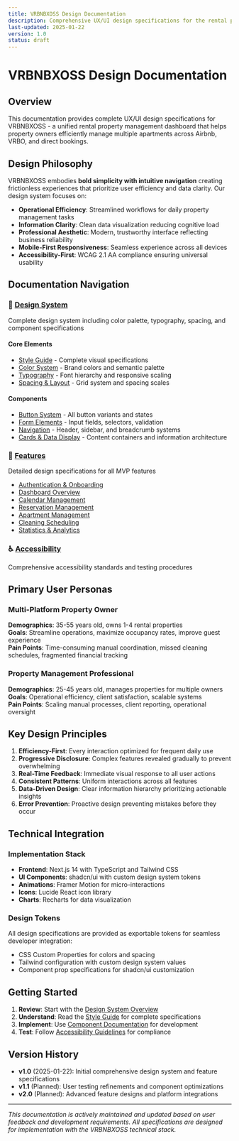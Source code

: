 ```yaml
---
title: VRBNBXOSS Design Documentation
description: Comprehensive UX/UI design specifications for the rental property management dashboard
last-updated: 2025-01-22
version: 1.0
status: draft
---
```


# VRBNBXOSS Design Documentation

## Overview

This documentation provides complete UX/UI design specifications for VRBNBXOSS - a unified rental property management dashboard that helps property owners efficiently manage multiple apartments across Airbnb, VRBO, and direct bookings.

## Design Philosophy

VRBNBXOSS embodies **bold simplicity with intuitive navigation** creating frictionless experiences that prioritize user efficiency and data clarity. Our design system focuses on:

- **Operational Efficiency**: Streamlined workflows for daily property management tasks
- **Information Clarity**: Clean data visualization reducing cognitive load
- **Professional Aesthetic**: Modern, trustworthy interface reflecting business reliability
- **Mobile-First Responsiveness**: Seamless experience across all devices
- **Accessibility-First**: WCAG 2.1 AA compliance ensuring universal usability

## Documentation Navigation

### 🎨 [Design System](/Users/axoss/Documents/VRBNBXOSS/design-documentation/design-system/README.md)
Complete design system including color palette, typography, spacing, and component specifications

#### Core Elements
- [Style Guide](/Users/axoss/Documents/VRBNBXOSS/design-documentation/design-system/style-guide.md) - Complete visual specifications
- [Color System](/Users/axoss/Documents/VRBNBXOSS/design-documentation/design-system/tokens/colors.md) - Brand colors and semantic palette
- [Typography](/Users/axoss/Documents/VRBNBXOSS/design-documentation/design-system/tokens/typography.md) - Font hierarchy and responsive scaling
- [Spacing & Layout](/Users/axoss/Documents/VRBNBXOSS/design-documentation/design-system/tokens/spacing.md) - Grid system and spacing scales

#### Components
- [Button System](/Users/axoss/Documents/VRBNBXOSS/design-documentation/design-system/components/buttons.md) - All button variants and states
- [Form Elements](/Users/axoss/Documents/VRBNBXOSS/design-documentation/design-system/components/forms.md) - Input fields, selectors, validation
- [Navigation](/Users/axoss/Documents/VRBNBXOSS/design-documentation/design-system/components/navigation.md) - Header, sidebar, and breadcrumb systems
- [Cards & Data Display](/Users/axoss/Documents/VRBNBXOSS/design-documentation/design-system/components/cards.md) - Content containers and information architecture

### 🚀 [Features](/Users/axoss/Documents/VRBNBXOSS/design-documentation/features/)
Detailed design specifications for all MVP features

- [Authentication & Onboarding](/Users/axoss/Documents/VRBNBXOSS/design-documentation/features/authentication/README.md)
- [Dashboard Overview](/Users/axoss/Documents/VRBNBXOSS/design-documentation/features/dashboard/README.md)
- [Calendar Management](/Users/axoss/Documents/VRBNBXOSS/design-documentation/features/calendar/README.md)
- [Reservation Management](/Users/axoss/Documents/VRBNBXOSS/design-documentation/features/reservations/README.md)
- [Apartment Management](/Users/axoss/Documents/VRBNBXOSS/design-documentation/features/apartments/README.md)
- [Cleaning Scheduling](/Users/axoss/Documents/VRBNBXOSS/design-documentation/features/cleaning/README.md)
- [Statistics & Analytics](/Users/axoss/Documents/VRBNBXOSS/design-documentation/features/statistics/README.md)

### ♿ [Accessibility](/Users/axoss/Documents/VRBNBXOSS/design-documentation/accessibility/README.md)
Comprehensive accessibility standards and testing procedures

## Primary User Personas

### Multi-Platform Property Owner
**Demographics**: 35-55 years old, owns 1-4 rental properties  
**Goals**: Streamline operations, maximize occupancy rates, improve guest experience  
**Pain Points**: Time-consuming manual coordination, missed cleaning schedules, fragmented financial tracking

### Property Management Professional  
**Demographics**: 25-45 years old, manages properties for multiple owners  
**Goals**: Operational efficiency, client satisfaction, scalable systems  
**Pain Points**: Scaling manual processes, client reporting, operational oversight

## Key Design Principles

1. **Efficiency-First**: Every interaction optimized for frequent daily use
2. **Progressive Disclosure**: Complex features revealed gradually to prevent overwhelming
3. **Real-Time Feedback**: Immediate visual response to all user actions
4. **Consistent Patterns**: Uniform interactions across all features
5. **Data-Driven Design**: Clear information hierarchy prioritizing actionable insights
6. **Error Prevention**: Proactive design preventing mistakes before they occur

## Technical Integration

### Implementation Stack
- **Frontend**: Next.js 14 with TypeScript and Tailwind CSS
- **UI Components**: shadcn/ui with custom design system tokens
- **Animations**: Framer Motion for micro-interactions
- **Icons**: Lucide React icon library
- **Charts**: Recharts for data visualization

### Design Tokens
All design specifications are provided as exportable tokens for seamless developer integration:
- CSS Custom Properties for colors and spacing
- Tailwind configuration with custom design system values
- Component prop specifications for shadcn/ui customization

## Getting Started

1. **Review**: Start with the [Design System Overview](/Users/axoss/Documents/VRBNBXOSS/design-documentation/design-system/README.md)
2. **Understand**: Read the [Style Guide](/Users/axoss/Documents/VRBNBXOSS/design-documentation/design-system/style-guide.md) for complete specifications
3. **Implement**: Use [Component Documentation](/Users/axoss/Documents/VRBNBXOSS/design-documentation/design-system/components/) for development
4. **Test**: Follow [Accessibility Guidelines](/Users/axoss/Documents/VRBNBXOSS/design-documentation/accessibility/guidelines.md) for compliance

## Version History

- **v1.0** (2025-01-22): Initial comprehensive design system and feature specifications
- **v1.1** (Planned): User testing refinements and component optimizations
- **v2.0** (Planned): Advanced feature designs and platform integrations

---

*This documentation is actively maintained and updated based on user feedback and development requirements. All specifications are designed for implementation with the VRBNBXOSS technical stack.*